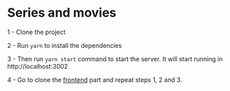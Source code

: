 # Series and movies
1 - Clone the project

2 - Run `yarn` to install the dependencies 

3 - Then run `yarn start` command to start the server. It will start running in http://localhost:3002

4 - Go to clone the [frontend](https://github.com/YuryDG/series-and-movies) part
and repeat steps 1, 2 and 3.

